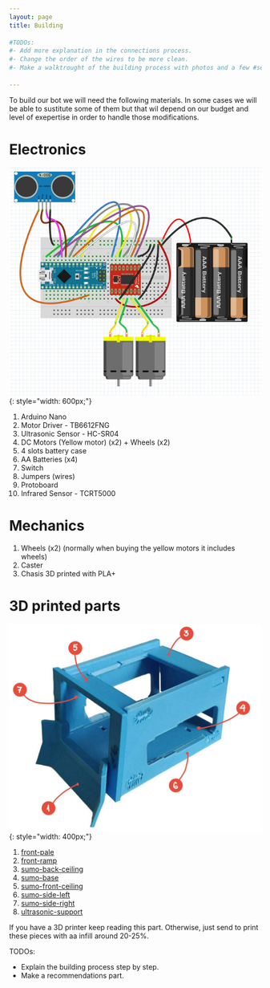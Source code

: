```yaml
---
layout: page
title: Building

#TODOs:
#- Add more explanation in the connections process. 
#- Change the order of the wires to be more clean.
#- Make a walktrought of the building process with photos and a few #sentences.

---
```


To build our bot we will need the following materials. In some cases we will be able to sustitute some of them but that wil depend on our budget and level of exepertise in order to handle those modifications.

# Electronics

![SumoBot connections](assets/connections.png){: style="width: 600px;"}

1. Arduino Nano
1. Motor Driver - TB6612FNG
1. Ultrasonic Sensor - HC-SR04
1. DC Motors (Yellow motor) (x2) + Wheels (x2)
1. 4 slots battery case
1. AA Batteries (x4)
1. Switch
1. Jumpers (wires)
1. Protoboard
1. Infrared Sensor - TCRT5000

# Mechanics
1. Wheels (x2) (normally when buying the yellow motors it includes wheels)
1. Caster
1. Chasis 3D printed with PLA+

# 3D printed parts

![SumoBot build](assets/chasis_guide_parts.jpeg){: style="width: 400px;"}

1. [front-pale](https://github.com/MarceJara/FutureBot-MiniSumoBot/blob/gh-pages/assets/3d_models/front_pale.stl)
1. [front-ramp](https://github.com/MarceJara/FutureBot-MiniSumoBot/blob/gh-pages/assets/3d_models/front_ramp.stl)
1. [sumo-back-ceiling](https://github.com/MarceJara/FutureBot-MiniSumoBot/blob/gh-pages/assets/3d_models/sumo_back_ceiling.stl)
1. [sumo-base](https://github.com/MarceJara/FutureBot-MiniSumoBot/blob/gh-pages/assets/3d_models/sumo_base.stl)
1. [sumo-front-ceiling](https://github.com/MarceJara/FutureBot-MiniSumoBot/blob/gh-pages/assets/3d_models/sumo_front_ceiling.stl)
1. [sumo-side-left](https://github.com/MarceJara/FutureBot-MiniSumoBot/blob/gh-pages/assets/3d_models/sumo_side_left.stl)
1. [sumo-side-right](https://github.com/MarceJara/FutureBot-MiniSumoBot/blob/gh-pages/assets/3d_models/sumo_side_right.stl)
1. [ultrasonic-support](https://github.com/MarceJara/FutureBot-MiniSumoBot/blob/gh-pages/assets/3d_models/ultrasonic_support.stl)



If you have a 3D printer keep reading this part. Otherwise, just send to print these pieces with aa infill around 20-25%. 

TODOs:
- Explain the building process step by step.
- Make a recommendations part.

